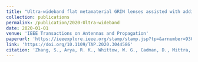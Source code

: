 ```yaml
---
title: "Ultra-wideband flat metamaterial GRIN lenses assisted with additive manufacturing technique"
collection: publications
permalink: /publication/2020-Ultra-wideband
date: 2020-01-01
venue: 'IEEE Transactions on Antennas and Propagation'
paperurl: 'https://ieeexplore.ieee.org/stamp/stamp.jsp?tp=&arnumber=9301257'
link: 'https://doi.org/10.1109/TAP.2020.3044586'
citation: 'Zhang, S., Arya, R. K., Whittow, W. G., Cadman, D., Mittra, R., & Vardaxoglou, J. C. (2020). &quot;Ultra-wideband flat metamaterial GRIN lenses assisted with additive manufacturing technique.&quot; <i>IEEE Transactions on Antennas and Propagation</i> , 69(7), 3788-3799. doi:10.1109/TAP.2020.3044586'
---
```



